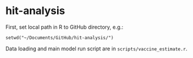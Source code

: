 # hit-analysis

First, set local path in R to GitHub directory, e.g.:

`
setwd("~/Documents/GitHub/hit-analysis/")
`

Data loading and main model run script are in `scripts/vaccine_estimate.r`.
